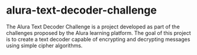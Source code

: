 # alura-text-decoder-challenge
The Alura Text Decoder Challenge is a project developed as part of the challenges proposed by the Alura learning platform. The goal of this project is to create a text decoder capable of encrypting and decrypting messages using simple cipher algorithms.
